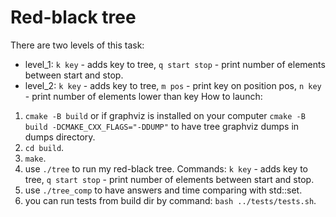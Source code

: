 # Red-black tree
There are two levels of this task:
* level_1: `k key` - adds key to tree, `q start stop` - print number of elements between start and stop.
* level_2: `k key` - adds key to tree, `m pos` - print key on position pos, `n key` - print number of elements lower than key
How to launch:
1. `cmake -B build` or if graphviz is installed on your computer `cmake -B build -DCMAKE_CXX_FLAGS="-DDUMP"` to have tree graphviz dumps in dumps directory.
2. `cd build`.
3. `make`.
4. use `./tree` to run my red-black tree. Commands: `k key` - adds key to tree, `q start stop` - print number of elements between start and stop.
5. use `./tree_comp` to have answers and time comparing with std::set.
6. you can run tests from build dir by command: `bash ../tests/tests.sh`.

